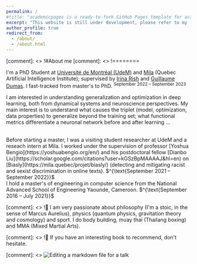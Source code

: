 ```yaml
---
permalink: /
#title: "academicpages is a ready-to-fork GitHub Pages template for academic personal websites"
excerpt: "This website is still under development, please refer to my [CV](https://drive.google.com/file/d/12JKD9rXqWgb5lvdUH_phhRjg37r4Vnf9/view?usp=sharing) for more information about me"
author_profile: true
redirect_from: 
  - /about/
  - /about.html
---
```


[comment]: <> !#About me
[comment]: <> !========


I'm a PhD Student at [Université de Montréal (UdeM)](https://www.umontreal.ca/) and [Mila](https://mila.quebec/) (Quebec Artificial Intelligence Institute); supervised by [Irina Rish](https://irina-rish.com/) and [Guillaume Dumas](http://www.extrospection.eu/). I fast-tracked from master's to PhD. $^{\text{September 2022 – September 2023}}$ 

I am interested in understanding generalization and optimization in deep learning, both from dynamical systems and neuroscience perspectives. My main interest is to understand what causes the triplet (model, optimization, data properties) to generalize beyond the training set; what functional metrics differentiate a neuronal network before and after learning ...

<br/>
Before starting a master, I was a visiting student researcher at UdeM and a reseach intern at Mila. I worked under the supervision of professor [Yoshua Bengio](https://yoshuabengio.org/en/) and his postdoctoral fellow [Dianbo Liu](https://scholar.google.com/citations?user=kGSzBpMAAAAJ&hl=en) on [Biasly](https://mila.quebec/projet/biasly/) (detecting and mitigating racist and sexist discrimination in online texts). $^{\text{September 2021 – September 2022}}$

<br/>
I hold a master's of engineering in computer science from the National Advanced School of Engineering Yaounde, Cameroon. $^{\text{September 2016 – July 2021}}$

[comment]: <> !🌱 I am very passionate about philosophy (I'm a stoic, in the sense of Marcus Aurelius), physics (quantum physics, gravitation theory and cosmology) and sport. I do body building, muay thai (Thailang boxing) and MMA (Mixed Martial Arts).

[comment]: <> !💬 If you have an interesting book to recommend, don't hesitate.


[comment]: <> ![Editing a markdown file for a talk](/images/editing-talk.png)

